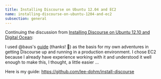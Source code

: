```yaml
---
title: Installing Discourse on Ubuntu 12.04 and EC2
name: installing-discourse-on-ubuntu-1204-and-ec2
subsection: general
---
```


Continuing the discussion from [Installing Discourse on Ubuntu 12.10 and Digital Ocean](http://meta.discourse.org/t/installing-discourse-on-ubuntu-12-10-and-digital-ocean/3395):

I used @baus's [guide](https://github.com/baus/install-discourse) (thanks! :beer:) as the basis for my own adventures in getting Discourse up and running in a production environment.  I chose EC2 because I already have experience working with it and understood it well enough to make this, I thought, a little easier ...

Here is my guide: https://github.com/lee-dohm/install-discourse
